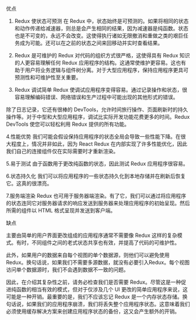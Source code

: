优点

1. Redux 使状态可预测
在 Redux 中，状态始终是可预测的。如果将相同的状态和动作传递给减速器，则总是会产生相同的结果，因为减速器是纯函数。状态也是不可变的，永远不会改变。这使得执行诸如无限撤消和重做之类的艰巨任务成为可能。还可以在之前的状态之间来回移动并实时查看结果。

2. Redux 是可维护的
Redux 对代码的组织方式很严格，这使得具有 Redux 知识的人更容易理解任何 Redux 应用程序的结构。这通常使维护更容易。这也有助于用户将业务逻辑与组件树分离。对于大型应用程序，保持应用程序更具可预测性和可维护性至关重要。

3. Redux 调试简单
Redux 使调试应用程序变得容易。通过记录操作和状态，很容易理解编码错误、网络错误和生产过程中可能出现的其他形式的错误。

除了日志记录，它还有很棒的 DevTools，允许时间旅行操作、页面刷新时的持久操作等。对于中型和大型应用程序，调试比实际开发功能花费更多的时间。Redux DevTools 使您可以轻松利用 Redux 提供的所有功能。

4.性能优势
我们可能会假设保持应用程序的状态全局会导致一些性能下降。在很大程度上，情况并非如此，因为 React Redux 在内部实现了许多性能优化，因此我们自己的连接组件仅在实际需要时才重新渲染。

5.易于测试
由于函数用于更改纯函数的状态，因此测试 Redux 应用程序很容易。

6.状态持久化
我们可以将应用程序的一些状态持久化到本地存储并在刷新后恢复它。这真的很漂亮。

7.服务端渲染
Redux 也可用于服务器端渲染。有了它，我们可以通过将应用程序的状态连同它对服务器请求的响应发送到服务器来处理应用程序的初始呈现。然后所需的组件以 HTML 格式呈现并发送到客户端。





缺点

主要由简单的用户界面更改组成的应用程序通常不需要像 Redux 这样的复杂模式。有时，不同组件之间的老式状态共享也有效，并提高了代码的可维护性。

此外，如果用户的数据来自每个视图的单个数据源，则他们可以避免使用 Redux。换句话说，如果我们不需要多源数据，就没有必要引入Redux。每个视图访问单个数据源时，我们不会遇到数据不一致的问题。

因此，在介绍其复杂性之前，请务必检查我们是否需要 Redux。尽管这是一种促进纯函数的相当有效的模式，但对于仅涉及几个 UI 更改的简单应用程序来说，这可能是一种开销。最重要的是，我们不应该忘记 Redux 是一个内存状态存储。换句话说，如果我们的应用程序崩溃，我们将丢失整个应用程序状态。这意味着我们必须使用缓存解决方案来创建应用程序状态的备份，这又会产生额外的开销。
